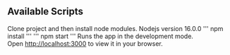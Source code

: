 

## Available Scripts

Clone project and then install node modules. Nodejs version 16.0.0
'''
npm install
'''
'''
npm start
'''
Runs the app in the development mode.\
Open [http://localhost:3000](http://localhost:3000) to view it in your browser.